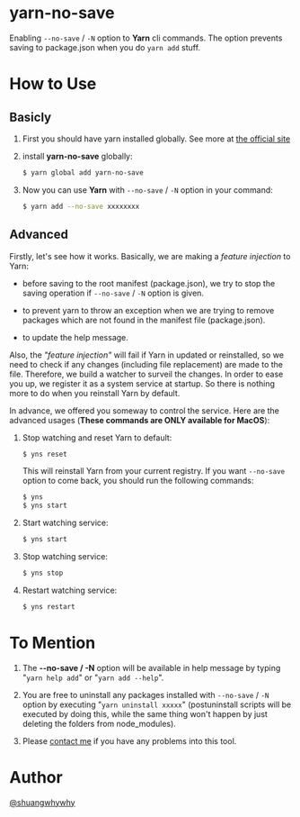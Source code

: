 # yarn-no-save

Enabling `--no-save` / `-N` option to **Yarn** cli commands. The option prevents saving to package.json when you do `yarn add` stuff.

# How to Use

## Basicly

1. First you should have yarn installed globally. See more at [the official site](https://classic.yarnpkg.com/en/docs/install#mac-stable)

2. install **yarn-no-save** globally:
	```bash
	$ yarn global add yarn-no-save
	```

3. Now you can use **Yarn** with `--no-save` / `-N` option in your command:
	```bash
	$ yarn add --no-save xxxxxxxx
	```

## Advanced

Firstly, let's see how it works. Basically, we are making a *feature injection* to Yarn:

- before saving to the root manifest (package.json), we try to stop the saving operation if `--no-save` / `-N` option is given.

- to prevent yarn to throw an exception when we are trying to remove packages which are not found in the manifest file (package.json).

- to update the help message.

Also, the *"feature injection"* will fail if Yarn in updated or reinstalled, so we need to check if any changes (including file replacement) are made to the file. Therefore, we build a watcher to surveil the changes. In order to ease you up, we register it as a system service at startup. So there is nothing more to do when you reinstall Yarn by default.

In advance, we offered you someway to control the service. Here are the advanced usages (**These commands are ONLY available for MacOS**):

1. Stop watching and reset Yarn to default:
	```bash
	$ yns reset
	```
	This will reinstall Yarn from your current registry. If you want `--no-save` option to come back, you should run the following commands:
	```bash
	$ yns
	$ yns start
	```

2. Start watching service:
	```bash
	$ yns start
	```

3. Stop watching service:
	```bash
	$ yns stop
	```

4. Restart watching service:
	```bash
	$ yns restart
	```

# To Mention

1. The **--no-save / -N** option will be available in help message by typing "`yarn help add`" or "`yarn add --help`".

2. You are free to uninstall any packages installed with `--no-save` / `-N` option by executing "`yarn uninstall xxxxx`" (postuninstall scripts will be executed by doing this, while the same thing won't happen by just deleting the folders from node_modules).

3. Please [contact me](mailto:qyz.yswy@hotmail.com) if you have any problems into this tool.

# Author

[@shuangwhywhy](mailto:qyz.yswy@hotmail.com)
